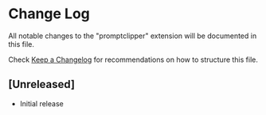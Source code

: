 # Change Log

All notable changes to the "promptclipper" extension will be documented in this file.

Check [Keep a Changelog](http://keepachangelog.com/) for recommendations on how to structure this file.

## [Unreleased]

- Initial release